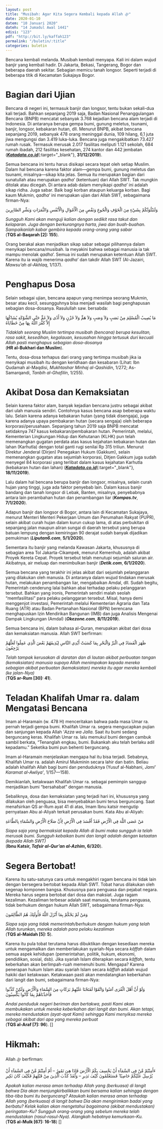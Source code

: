 ```yaml
---
layout: post
title: "Musibah: Agar Kita Segera Kembali kepada Allah ﷻ"
date: 2020-01-10
datem: "10 Januari 2020"
dateh: "14 Jumadul Awal 1441"
edisi: "123"
pdf: "http://bit.ly/kaffah123"
permalink: "/buletin/:title"
categories: buletin
---
```


Bencana kembali melanda. Musibah kembali menyapa. Kali ini dalam wujud banjir yang kembali hadir. Di Jakarta, Bekasi, Tangerang, Bogor dan beberapa daerah sekitar. Sebagian memicu tanah longsor. Seperti terjadi di beberapa titik di Kecamatan Sukajaya Bogor.

# Bagian dari Ujian

Bencana di negeri ini, termasuk banjir dan longsor, tentu bukan sekali-dua kali terjadi. Bahkan sepanjang 2019 saja, Badan Nasional Penanggulangan Bencana (BNPB) mencatat sebanyak 3.768 kejadian bencana alam terjadi di Indonesia. Di antaranya berupa gempa bumi, gunung meletus, tsunami, banjir, longsor, kebakaran hutan, dll. Menurut BNPB, akibat bencana sepanjang 2019, sebanyak 478 orang meninggal dunia, 109 hilang, 6,1 juta jiwa mengungsi dan 3.419 luka-luka. Bencana juga mengakibatkan 73.427 rumah rusak. Termasuk merusak 2.017 fasilitas meliputi 1.121 sekolah, 684 rumah ibadah, 212 fasilitas kesehatan, 274 kantor dan 442 jembatan ([***Katadata.co.id***](https://katadata.co.id){:target="_blank"}, **31/12/2019**).

Semua bencana ini tentu harus disikapi secara tepat oleh setiap Muslim. Dalam hal bencana karena faktor alam—gempa bumi, gunung meletus dan tsunami, misalnya—sikap kita jelas. Semua itu merupakan bagian dari sunatullah atau merupakan *qadha*’ (ketentuan) dari Allah SWT. Tak mungkin ditolak atau dicegah. Di antara adab dalam menyikapi *qadha*’ ini adalah sikap ridha. Juga sabar. Baik bagi korban ataupun keluarga korban. Bagi kaum Mukmin, *qadha*’ ini merupakan ujian dari Allah SWT, sebagaimana firman-Nya:

<p class="text-right-arabic">
وَلَنَبْلُوَنَّكُمْ بِشَيْءٍ مِنَ الْخَوْفِ وَالْجُوعِ وَنَقْصٍ مِنَ الْأَمْوَالِ وَالْأَنْفُسِ وَالثَّمَرَاتِ وَبَشِّرِ الصَّابِرِينَ
</p>

<p class="text-right-arti">
<i>Sungguh Kami akan menguji kalian dengan sedikit rasa takut dan kelaparan. Juga dengan berkurangnya harta, jiwa dan buah-buahan. Sampaikanlah kabar gembira kepada orang-orang yang sabar</i><br>
(<b>TQS al-Baqarah [2]: 155</b>).
</p>

Orang berakal akan menjadikan sikap sabar sebagai pilihannya dalam menyikapi bencana/musibah. Ia meyakini bahwa sebagai manusia ia tak mampu menolak *qadha*’. Semua ini sudah merupakan ketentuan Allah SWT. Karena itu ia wajib menerima *qadha*’ dan takdir Allah SWT (Al-Jazairi, *Mawsu’ah al-Akhlaq*, 1/137).

# Penghapus Dosa

Selain sebagai ujian, bencana apapun yang menimpa seorang Mukmin, besar atau kecil, sesungguhnya bisa menjadi wasilah bagi penghapusan sebagian dosa-dosanya. Rasulullah saw. bersabda:

<p class="text-right-arabic">
مَا يُصِيبُ الْمُسْلِمَ مِنْ نَصَبٍ وَلاَ وَصَبٍ وَلاَ هَمٍّ وَلاَ حُزْنٍ وَلاَ أَذًى وَلاَ غَمٍّ حَتَّى الشَّوْكَةِ يُشَاكُهَا إِلاَّ كَفَّرَ اللَّهُ بِهَا مِنْ خَطَايَاهُ
</p>

<p class="text-right-arti">
<i>Tidaklah seorang Muslim tertimpa musibah (bencana) berupa kesulitan, rasa sakit, kesedihan, kegalauan, kesusahan hingga tertusuk duri kecuali Allah pasti menghapus sebagian dosa-dosanya</i><br>
(<b>HR al-Bukhari dan Muslim</b>).
</p>

Tentu, dosa-dosa terhapus dari orang yang tertimpa musibah jika ia menyikapi musibah itu dengan keridhaan dan kesabaran (Lihat: Ibn Qudamah al-Maqdisi, *Mukhtashar Minhaj al-Qashidin*, 1/272; As-Samarqandi, *Tanbih al-Ghafilin*, 1/255).

# Akibat Dosa dan Kemaksiatan

Selain karena faktor alam, banyak kejadian bencana justru sebagai akibat dari ulah manusia sendiri. Contohnya kasus bencana asap beberapa waktu lalu. Selain karena adanya kebakaran hutan (yang tidak disengaja), juga karena adanya upaya pembakaran hutan (secara sengaja) oleh beberapa korporasi/perusahaan. Sepanjang tahun 2019 saja BNPB mencatat setidaknya 747 kasus kebakaran/pembakaran hutan. Pemerintah, melalui, Kementerian Lingkungan Hidup dan Kehutanan (KLHK) pun telah memenangkan gugatan perdata atas kasus kejahatan kebakaran hutan dan lahan (Karhutla) dengan total ganti rugi senilai Rp 315 triliun. Menurut Direktur Jenderal (Dirjen) Penegakan Hukum (Gakkum), selain memenangkan gugatan atas sejumlah korporasi, Ditjen Gakkum juga sudah menyegel 84 korporasi yang terlibat dalam kasus kejahatan Karhutla (kebakaran hutan dan lahan) ([***Katadata.co.id***](https://katadata.co.id){:target="_blank"}, **18/11/2019**).

Lalu dalam hal bencana berupa banjir dan longsor, misalnya, selain curah hujan yang tinggi, juga ada faktor penyebab lain. Dalam kasus banjir bandang dan tanah longsor di Lebak, Banten, misalnya, penyebabnya antara lain perambahan hutan dan penambangan liar (***Kompas.tv***, **7/1/2020**).

Adapun banjir dan longsor di Bogor, antara lain di Kecamatan Sukajaya, menurut Menteri Menteri Pekerjaan Umum dan Perumahan Rakyat (PUPR), selain akibat curah hujan dalam kurun cukup lama, di atas perbukitan di sepanjang jalan maupun aliran sungai di daerah tersebut yang berupa batuan lempung dengan kemiringan 90 derajat sudah banyak dijadikan pemukiman (***Liputan6.com***, **5/1/2020**).

Sementara itu banjir yang melanda Kawasan Jakarta, khususnya di sebagian area Tol Jakarta-Cikampek, menurut Kemenhub, adalah akibat Proyek Kereta Cepat. Proyek tersebut telah menutupi sejumlah saluran air. Akibatnya, air meluap dan menimbulkan banjir (***Detik.com***, **6/1/2020**).

Semua bencana yang terakhir ini jelas akibat dari sejumlah pelanggaran yang dilakukan oleh manusia. Di antaranya dalam wujud tindakan merusak hutan, melakukan penambangan liar, mengabaikan Amdal, dll. Sudah begitu, Pemerintah cenderung lalai bahkan abai terhadap pelaku pelanggaran tersebut. Bahkan yang ironis, Pemerintah sendiri malah seolah “memfasilitasi” para pelaku pelanggaran tersebut. Misal, hanya demi menggenjot investasi, Pemerintah melalui Kementerian Agraria dan Tata Ruang (ATR) atau Badan Pertanahan Nasional (BPN) berencana menghapuskan Izin Mendirikan Bangunan (IMB) dan juga Analisis Mengenai Dampak Lingkungan (Amdal) (***Okezone.com***, **8/11/2019**).

Semua bencana ini, dalam bahasa al-Quran, merupakan akibat dari dosa dan kemaksiatan manusia. Allah SWT berfirman:

<p class="text-right-arabic">
ظَهَرَ الْفَسَادُ فِي الْبَرِّ وَالْبَحْرِ بِمَا كَسَبَتْ أَيْدِي النَّاسِ لِيُذِيقَهُمْ بَعْضَ الَّذِي عَمِلُوا لَعَلَّهُمْ يَرْجِعُونَ
</p>

<p class="text-right-arti">
<i>Telah tampak kerusakan di daratan dan di lautan akibat perbuatan tangan (kemaksiatan) manusia supaya Allah menimpakan kepada mereka sebagian akibat perbuatan (kemaksiatan) mereka itu agar mereka kembali (ke jalan-Nya)</i><br>
(<b>TQS ar-Rum [30]: 41</b>).
</p>

# Teladan Khalifah Umar ra. dalam Mengatasi Bencana

Imam al-Haramain (w. 478 H) menceritakan bahwa pada masa Umar ra. pernah terjadi gempa bumi. Khalifah Umar ra. segera mengucapkan pujian dan sanjungan kepada Allah ‘*Azza wa Jalla*. Saat itu bumi sedang berguncang keras. Khalifah Umar ra. lalu memukul bumi dengan cambuk sambil berkata, “Tenanglah engkau, bumi. Bukankah aku telah berlaku adil kepadamu.” Seketika bumi pun behenti berguncang.

Imam al-Haramain menjelaskan mengapa hal itu bisa terjadi. Sebabnya, Khalifah Umar ra. adalah Amirul Mukminin secara lahir dan batin. Beliau adalah khalifah Allah bagi bumi dan penduduknya (Yusuf al-Nabhani, *Jami’ Karamat al-Awliya’*, 1/157—158).

Demikianlah, ketakwaan Khalifah Umar ra. sebagai pemimpin sanggup menjadikan bumi “bersahabat” dengan manusia.

Sebaliknya, dosa dan kemaksiatan yang terjadi hari ini, khususnya yang dilakukan oleh penguasa, bisa menyebabkan bumi terus berguncang. Saat menafsirkan QS ar-Rum ayat 41 di atas, Imam Ibnu katsir mengutip pernyataan Abu al-Aliyah terkait perusakan bumi. Kata Abu al-Aliyah:

<p class="text-right-arabic">
مَنْ عَصَى اللَّهَ فِي الْأَرْضِ فَقَدْ أَفْسَدَ فِي الْأَرْضِ لِأَنَّ صَلَاحَ الْأَرْضِ وَالسَّمَاءِ بِالطَّاعَةِ
</p>

<p class="text-right-arti">
<i>Siapa saja yang bermaksiat kepada Allah di bumi maka sungguh ia telah merusak bumi. Sungguh kebaikan bumi dan langit adalah dengan ketaatan (kepada Allah SWT)</i><br>
(<b>Ibnu Katsir, <i>Tafsir al-Qur’an al-Azhim</i>, 6/320</b>).
</p>

# Segera Bertobat!

Karena itu satu-satunya cara untuk mengakhiri ragam bencana ini tidak lain dengan bersegera bertobat kepada Allah SWT. Tobat harus dilakukan oleh segenap komponen bangsa. Khususnya para penguasa dan pejabat negara. Mereka harus segera bertobat dari dosa dan maksiat. Juga ragam kezaliman. Kezaliman terbesar adalah saat manusia, terutama penguasa, tidak berhukum dengan hukum Allah SWT, sebagaimana firman-Nya:

<p class="text-right-arabic">
وَمَنْ لَمْ يَحْكُمْ بِمَا أَنْزَلَ اللَّهُ فَأُولَئِكَ هُمُ الظَّالِمُونَ
</p>

<p class="text-right-arti">
<i>Siapa saja yang tidak memerintah/berhukum dengan hukum yang telah Allah turunkan, mereka adalah para pelaku kezaliman</i><br>
(<b>TQS al-Maidah [5]: 5</b>).
</p>

Karena itu pula tobat terutama harus dibuktikan dengan kesediaan mereka untuk mengamalkan dan memberlakukan syariah-Nya secara *kâffah* dalam semua aspek kehidupan (pemerintahan, politik, hukum, ekonomi, pendidikan, sosial, dsb). Jika syariah Islam diterapkan secara *kâffah*, tentu keberkahan akan berlimpah-ruah memenuhi bumi. Mengapa? Karena penerapan hukum Islam atau syariah Islam secara *kâffah* adalah wujud hakiki dari ketakwaan. Ketakwaan pasti akan mendatangkan keberkahan dari langit dan bumi, sebagaimana firman-Nya:

<p class="text-right-arabic">
وَلَوْ أَنَّ أَهْلَ الْقُرَى آمَنُوا وَاتَّقَوْا لَفَتَحْنَا عَلَيْهِمْ بَرَكَاتٍ مِنَ السَّمَاءِ وَالْأَرْضِ وَلَكِنْ كَذَّبُوا فَأَخَذْنَاهُمْ بِمَا كَانُوا يَكْسِبُونَ
</p>

<p class="text-right-arti">
<i>Andai penduduk negeri beriman dan bertakwa, pasti Kami akan membukakan untuk mereka keberkahan dari langit dan bumi. Akan tetapi, mereka mendustakan (ayat-ayat Kami) sehingga Kami menyiksa mereka sebagai akibat dari apa yang mereka perbuat</i><br>
(<b>TQS al-Araf [7]: 96</b>). []
</p>

<!-- HIKMAH -->
<div class="card mt-5">
  <div class="card-header">
  <h1>Hikmah:</h1>
  </div>

  <div class="card-body">
  <p class="text-center">
  Allah ﷻ  berfirman:
  </p>

  <p class="text-center-arabic">
  ءَأَمِنْتُمْ مَّنْ فِى السَّمَآءِ أَنْ يَخْسِفَ بِكُمُ الْأَرْضَ فَإِذَا هِىَ تَمُورُ – أَمْ أَمِنْتُمْ مَّنْ فِى السَّمَآءِ أَنْ يُرْسِلَ عَلَيْكُمْ حَاصِبًا ۖ فَسَتَعْلَمُونَ كَيْفَ نَذِيرِ – وَلَقَدْ كَذَّبَ الَّذِينَ مِنْ قَبْلِهِمْ فَكَيْفَ كَانَ نَكِيرِ
  </p>

  <p class="text-center">
  <i>Apakah kalian merasa aman terhadap Allah yang (berkuasa) di langit bahwa Dia akan menjungkirbalikkan bumi bersama kalian sehingga dengan tiba-tiba bumi itu berguncang? Ataukah kalian merasa aman terhadap Allah yang (berkuasa) di langit bahwa Dia akan mengirimkan badai yang berbatu? Kelak kalian akan mengetahui bagaimana (akibat mendustakan) peringatan-Ku? Sungguh orang-orang yang sebelum mereka telah mendustakan (rasul-rasul-Nya). Alangkah hebatnya kemurkaan-Ku.</i><br>
  (<b>TQS al-Mulk [67]: 16-18</b>) []
  </p>
  </div>
</div>
<!-- END HIKMAH -->
